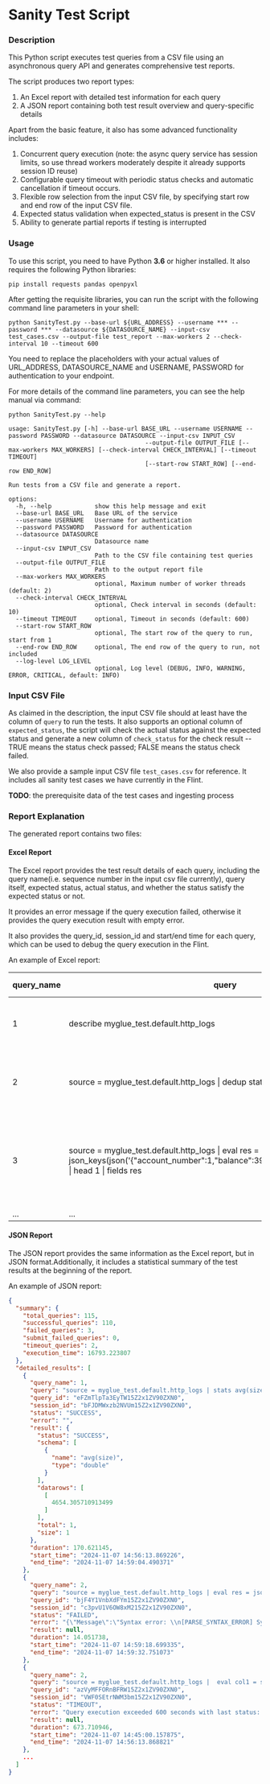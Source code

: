 # Sanity Test Script

### Description
This Python script executes test queries from a CSV file using an asynchronous query API and generates comprehensive test reports.

The script produces two report types:
1. An Excel report with detailed test information for each query
2. A JSON report containing both test result overview and query-specific details

Apart from the basic feature, it also has some advanced functionality includes:
1. Concurrent query execution (note: the async query service has session limits, so use thread workers moderately despite it already supports session ID reuse)
2. Configurable query timeout with periodic status checks and automatic cancellation if timeout occurs.
3. Flexible row selection from the input CSV file, by specifying start row and end row of the input CSV file.
4. Expected status validation when expected_status is present in the CSV
5. Ability to generate partial reports if testing is interrupted

### Usage
To use this script, you need to have Python **3.6** or higher installed. It also requires the following Python libraries:
```shell
pip install requests pandas openpyxl
```

After getting the requisite libraries, you can run the script with the following command line parameters in your shell:
```shell
python SanityTest.py --base-url ${URL_ADDRESS} --username *** --password *** --datasource ${DATASOURCE_NAME} --input-csv test_cases.csv --output-file test_report --max-workers 2 --check-interval 10 --timeout 600
```
You need to replace the placeholders with your actual values of URL_ADDRESS, DATASOURCE_NAME and USERNAME, PASSWORD for authentication to your endpoint.

For more details of the command line parameters, you can see the help manual via command:
```shell
python SanityTest.py --help   

usage: SanityTest.py [-h] --base-url BASE_URL --username USERNAME --password PASSWORD --datasource DATASOURCE --input-csv INPUT_CSV
                                      --output-file OUTPUT_FILE [--max-workers MAX_WORKERS] [--check-interval CHECK_INTERVAL] [--timeout TIMEOUT]
                                      [--start-row START_ROW] [--end-row END_ROW]

Run tests from a CSV file and generate a report.

options:
  -h, --help            show this help message and exit
  --base-url BASE_URL   Base URL of the service
  --username USERNAME   Username for authentication
  --password PASSWORD   Password for authentication
  --datasource DATASOURCE
                        Datasource name
  --input-csv INPUT_CSV
                        Path to the CSV file containing test queries
  --output-file OUTPUT_FILE
                        Path to the output report file
  --max-workers MAX_WORKERS
                        optional, Maximum number of worker threads (default: 2)
  --check-interval CHECK_INTERVAL
                        optional, Check interval in seconds (default: 10)
  --timeout TIMEOUT     optional, Timeout in seconds (default: 600)
  --start-row START_ROW
                        optional, The start row of the query to run, start from 1
  --end-row END_ROW     optional, The end row of the query to run, not included
  --log-level LOG_LEVEL
                        optional, Log level (DEBUG, INFO, WARNING, ERROR, CRITICAL, default: INFO)
```

### Input CSV File
As claimed in the description, the input CSV file should at least have the column of `query` to run the tests. It also supports an optional column of `expected_status`, the script will check the actual status against the expected status and generate a new column of `check_status` for the check result -- TRUE means the status check passed; FALSE means the status check failed.

We also provide a sample input CSV file `test_cases.csv` for reference. It includes all sanity test cases we have currently in the Flint.

**TODO**: the prerequisite data of the test cases and ingesting process

### Report Explanation
The generated report contains two files:

#### Excel Report
The Excel report provides the test result details of each query, including the query name(i.e. sequence number in the input csv file currently), query itself, expected status, actual status, and whether the status satisfy the expected status or not. 

It provides an error message if the query execution failed, otherwise it provides the query execution result with empty error.

It also provides the query_id, session_id and start/end time for each query, which can be used to debug the query execution in the Flint.

An example of Excel report:

| query_name | query                                                                                                                                                      | expected_status | status  | check_status | error                                                                              | result                                                                                                                                                      | Duration (s) | query_id                      | session_id                   | Start Time           | End Time            |
|------------|------------------------------------------------------------------------------------------------------------------------------------------------------------|-----------------|---------|--------------|------------------------------------------------------------------------------------|-------------------------------------------------------------------------------------------------------------------------------------------------------------|--------------|-------------------------------|------------------------------|----------------------|---------------------|
| 1          | describe myglue_test.default.http_logs                                                                                                                     | SUCCESS         | SUCCESS | TRUE         |                                                                                    | {'status': 'SUCCESS', 'schema': [{...}, ...], 'datarows': [[...], ...], 'total': 31, 'size': 31}                                                            | 37.51        | SHFEVWxDNnZjem15Z2x1ZV90ZXN0  | RkgzZm0xNlA5MG15Z2x1ZV90ZXN0 | 2024-11-07 13:34:10  | 2024-11-07 13:34:47 |
| 2          | source = myglue_test.default.http_logs \| dedup status CONSECUTIVE=true                                                                                    | SUCCESS         | FAILED  | FALSE        | {"Message":"Fail to run query. Cause: Consecutive deduplication is not supported"} |                                                                                                                                                             | 39.53        | dVNlaVVxOFZrZW15Z2x1ZV90ZXN0  | ZGU2MllVYmI4dG15Z2x1ZV90ZXN0 | 2024-11-07 13:34:10  | 2024-11-07 13:34:49 |
| 3          | source = myglue_test.default.http_logs \| eval res = json_keys(json('{"account_number":1,"balance":39225,"age":32,"gender":"M"}')) \| head 1 \| fields res | SUCCESS         | SUCCESS | TRUE         |                                                                                    | {'status': 'SUCCESS', 'schema': [{'name': 'res', 'type': 'array'}], 'datarows': [[['account_number', 'balance', 'age', 'gender']]], 'total': 1, 'size': 1}  | 12.77        | WHQxaXlVSGtGUm15Z2x1ZV90ZXN0  | RkgzZm0xNlA5MG15Z2x1ZV90ZXN0 | 2024-11-07 13:34:47  | 2024-11-07 13:38:45 |
| ...        | ...                                                                                                                                                        | ...             | ...     | ...          |                                                                                    |                                                                                                                                                             | ...          | ...                           | ...                          | ...                  | ...                 |


#### JSON Report
The JSON report provides the same information as the Excel report, but in JSON format.Additionally, it includes a statistical summary of the test results at the beginning of the report.

An example of JSON report:
```json
{
  "summary": {
    "total_queries": 115,
    "successful_queries": 110,
    "failed_queries": 3,
    "submit_failed_queries": 0,
    "timeout_queries": 2,
    "execution_time": 16793.223807
  },
  "detailed_results": [
    {
      "query_name": 1,
      "query": "source = myglue_test.default.http_logs | stats avg(size)",
      "query_id": "eFZmTlpTa3EyTW15Z2x1ZV90ZXN0",
      "session_id": "bFJDMWxzb2NVUm15Z2x1ZV90ZXN0",
      "status": "SUCCESS",
      "error": "",
      "result": {
        "status": "SUCCESS",
        "schema": [
          {
            "name": "avg(size)",
            "type": "double"
          }
        ],
        "datarows": [
          [
            4654.305710913499
          ]
        ],
        "total": 1,
        "size": 1
      },
      "duration": 170.621145,
      "start_time": "2024-11-07 14:56:13.869226",
      "end_time": "2024-11-07 14:59:04.490371"
    },
    {
      "query_name": 2,
      "query": "source = myglue_test.default.http_logs | eval res = json_keys(json(\u2018{\"teacher\":\"Alice\",\"student\":[{\"name\":\"Bob\",\"rank\":1},{\"name\":\"Charlie\",\"rank\":2}]}')) | head 1 | fields res",
      "query_id": "bjF4Y1VnbXdFYm15Z2x1ZV90ZXN0",
      "session_id": "c3pvU1V6OW8xM215Z2x1ZV90ZXN0",
      "status": "FAILED",
      "error": "{\"Message\":\"Syntax error: \\n[PARSE_SYNTAX_ERROR] Syntax error at or near 'source'.(line 1, pos 0)\\n\\n== SQL ==\\nsource = myglue_test.default.http_logs | eval res = json_keys(json(\u2018{\\\"teacher\\\":\\\"Alice\\\",\\\"student\\\":[{\\\"name\\\":\\\"Bob\\\",\\\"rank\\\":1},{\\\"name\\\":\\\"Charlie\\\",\\\"rank\\\":2}]}')) | head 1 | fields res\\n^^^\\n\"}",
      "result": null,
      "duration": 14.051738,
      "start_time": "2024-11-07 14:59:18.699335",
      "end_time": "2024-11-07 14:59:32.751073"
    },
    {
      "query_name": 2,
      "query": "source = myglue_test.default.http_logs |  eval col1 = size, col2 = clientip | stats avg(col1) by col2",
      "query_id": "azVyMFFORnBFRW15Z2x1ZV90ZXN0",
      "session_id": "VWF0SEtrNWM3bm15Z2x1ZV90ZXN0",
      "status": "TIMEOUT",
      "error": "Query execution exceeded 600 seconds with last status: running",
      "result": null,
      "duration": 673.710946,
      "start_time": "2024-11-07 14:45:00.157875",
      "end_time": "2024-11-07 14:56:13.868821"
    },
    ...
  ]
}
```
